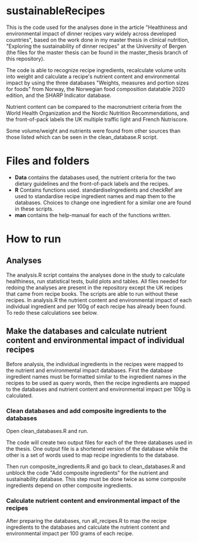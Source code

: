 # sustainableRecipes
This is the code used for the analyses done in the article "Healthiness and environmental impact of dinner recipes vary widely across developed countries", based on the work done in my master thesis  in clinical nutrition, "Exploring the sustainability of dinner recipes" at the University of Bergen (the files for the master thesis can be found in the master_thesis branch of this repository). 

The code is able to recognize recipe ingredients, recalculate volume units into weight and calculate a recipe's nutrient content and environmental impact by using the three databases "Weights, measures and portion sizes for foods" from Norway, the Norwegian food composition datatable 2020 edition, and the SHARP Indicator database. 

Nutrient content can be compared to the macronutrient criteria from the World Health Organization and the Nordic Nutrition Recommendations, and the front-of-pack labels the UK multiple traffic light and French Nutriscore. 

Some volume/weight and nutrients were found from other sources than those listed which can be seen in the clean_database.R script. 

# Files and folders
- **Data** contains the databases used, the nutrient criteria for the two dietary guidelines and the front-of-pack labels and the recipes.
- **R** Contains functions used. standardiseIngredients and checkRef are used to standardise recipe ingredient names and map them to the databases. Choices to change one ingredient for a similar one are found in these scripts.
- **man** contains the help-manual for each of the functions written. 

# How to run
## Analyses
The analysis.R script contains the analyses done in the study to calculate healthiness, run statistical tests, build plots and tables. All files needed for redoing the analyses are present in the repository except the UK recipes that came from recipe books. The scripts are able to run without these recipes. In analysis.R the nutrient content and environmental impact of each individual ingredient and per 100g of each recipe has already been found. To redo these calculations see below.

## Make the databases and calculate nutrient content and environmental impact of individual recipes
Before analysis, the individual ingredients in the recipes were mapped to the nutrient and environmental impact databases. First the database ingredient names must be formatted similar to the ingredient names in the recipes to be used as query words, then the recipe ingredients are mapped to the databases and nutrient content and environmental impact per 100g is calculated.

### Clean databases and add composite ingredients to the databases
Open clean_databases.R and run.

The code will create two output files for each of the three databases used in the thesis. One output file is a shortened version of the database while the other is a set of words used to map recipe ingredients to the database.

Then run composite_ingredients.R and go back to clean_databases.R and unblock the code "Add composite ingredients" for the nutrient and sustainability database. This step must be done twice as some composite ingredients depend on other composite ingredients.

### Calculate nutrient content and environmental impact of the recipes
After preparing the databases, run all_recipes.R to map the recipe ingredients to the databases and calculate the nutrient content and environmental impact per 100 grams of each recipe.
